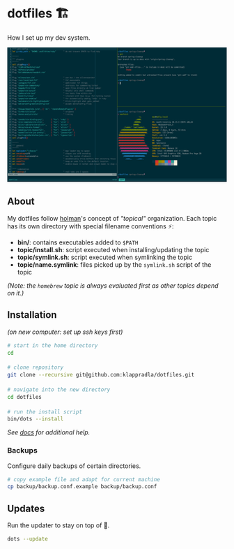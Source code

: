# dotfiles 🏗

How I set up my dev system.

![screenshot](./screenshot.png)

## About

My dotfiles follow [holman](https://github.com/holman/dotfiles)'s concept of _"topical"_ organization. Each topic has its own directory with special filename conventions ⚡️:

- **bin/**: contains executables added to `$PATH`
- **topic/install.sh**: script executed when installing/updating the topic
- **topic/symlink.sh**: script executed when symlinking the topic
- **topic/name.symlink**: files picked up by the `symlink.sh` script of the topic

_(Note: the `homebrew` topic is always evaluated first as other topics depend on it.)_

## Installation

_(on new computer: set up ssh keys first)_

```sh
# start in the home directory
cd

# clone repository
git clone --recursive git@github.com:klappradla/dotfiles.git

# navigate into the new directory
cd dotfiles

# run the install script
bin/dots --install
```

_See [docs](./DOCS.md) for additional help._

### Backups

Configure daily backups of certain directories.

```sh
# copy example file and adapt for current machine
cp backup/backup.conf.example backup/backup.conf
```

## Updates

Run the updater to stay on top of 🌊.

```sh
dots --update
```
